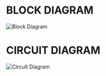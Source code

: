 # **BLOCK DIAGRAM**

![Block Diagram](https://user-images.githubusercontent.com/94182282/142772868-545aa00e-d2de-49a2-b063-cc52ab0aaec8.png)
# **CIRCUIT DIAGRAM**

![Circuit Diagram](https://user-images.githubusercontent.com/94182282/142817031-c90749e9-1b11-4a74-a5d7-2fcffc65e05d.png)
